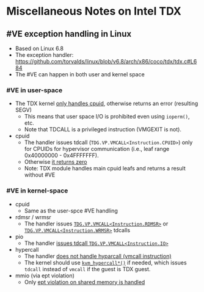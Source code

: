 # Miscellaneous Notes on Intel TDX

## #VE exception handling in Linux
- Based on Linux 6.8
- The exception handler: https://github.com/torvalds/linux/blob/v6.8/arch/x86/coco/tdx/tdx.c#L684
- The #VE can happen in both user and kernel space

### #VE in user-space
- The TDX kernel [only handles cpuid](https://github.com/torvalds/linux/blob/v6.8/arch/x86/coco/tdx/tdx.c#L643), otherwise returns an error (resulting SEGV)
    - This means that user space I/O is prohibited even using `ioperm()`, etc.
    - Note that TDCALL is a privileged instruction (VMGEXIT is not).
- cpuid
    - The handler issues tdcall (`TDG.VP.VMCALL<Instruction.CPUID>`) only for CPUIDs for hypervisor communication (i.e., leaf range 0x40000000 - 0x4FFFFFFF).
    - Otherwise [it returns zero](https://github.com/torvalds/linux/blob/v6.8/arch/x86/coco/tdx/tdx.c#L354-L356)
    - Note: TDX module handles main cpuid leafs and returns a result without #VE

### #VE in kernel-space
- cpuid
    - Same as the user-spce #VE handling
- rdmsr / wrmsr
    - The handler issues [`TDG.VP.VMCALL<Instruction.RDMSR>`](https://github.com/torvalds/linux/blob/v6.8/arch/x86/coco/tdx/tdx.c#L297) or [`TDG.VP.VMCALL<Instruction.WRMSR>`](https://github.com/torvalds/linux/blob/v6.8/arch/x86/coco/tdx/tdx.c#L318) tdcalls
- pio 
    - The handler [issues tdcall `TDG.VP.VMCALL<Instruction.IO>`](https://github.com/torvalds/linux/blob/v6.8/arch/x86/coco/tdx/tdx.c#L557)
- hypercall
    - The handler [does not handle hyparcall (vmcall instruction)](https://github.com/torvalds/linux/blob/v6.8/arch/x86/coco/tdx/tdx.c#L661)
    - The kernel should use [`kvm_hypercall*()`](https://github.com/torvalds/linux/blob/v6.8/arch/x86/include/asm/kvm_para.h#L38-L39) if needed, which issues `tdcall` instead of `vmcall` if the guest is TDX guest.
- mmio (via ept violation)
    - Only [ept violation on shared memory is handled](https://github.com/torvalds/linux/blob/v6.8/arch/x86/coco/tdx/tdx.c#L673)

